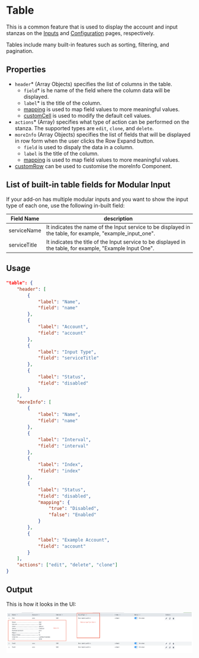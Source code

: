 # Table

This is a common feature that is used to display the account and input stanzas on the [Inputs](inputs/index.md) and [Configuration](configurations/index.md) pages, respectively.

Tables include many built-in features such as sorting, filtering, and pagination.

## Properties

- `header`<span class="required-asterisk">*</span> (Array Objects) specifies the list of columns in the table.
    + `field`<span class="required-asterisk">*</span> is he name of the field where the column data will be displayed.
    + `label`<span class="required-asterisk">*</span> is the title of the column.
    + [mapping](advanced/custom_mapping.md) is used to map field values to more meaningful values.
    + [customCell](custom_ui_extensions/custom_cell.md) is used to modify the default cell values.
- `actions`<span class="required-asterisk">*</span> (Array) specifies  what type of action can be performed on the stanza. The supported types are `edit`, `clone`, and `delete`.
- `moreInfo` (Array Objects) specifies the list of fields that will be displayed in row form when the user clicks the Row Expand button.
    + `field` is used to dispaly the data in a column.
    + `label` is the title of the column.
    + [mapping](advanced/custom_mapping.md) is used to map field values to more meaningful values.
- [customRow](custom_ui_extensions/custom_row.md) can be used to customise the moreInfo Component.

## List of built-in table fields for Modular Input

If your add-on has multiple modular inputs and you want to show the input type of each one, use the following in-built field:

| Field Name   | description                                                                                     |
| ------------ | ----------------------------------------------------------------------------------------------- |
| serviceName  | It indicates the name of the Input service to be displayed in the table, for example, "example_input_one".  |
| serviceTitle | It indicates the title of the Input service to be displayed in the table, for example, "Example Input One". |

## Usage

```json
"table": {
    "header": [
        {
            "label": "Name",
            "field": "name"
        },
        {
            "label": "Account",
            "field": "account"
        },
        {
            "label": "Input Type",
            "field": "serviceTitle"
        },
        {
            "label": "Status",
            "field": "disabled"
        }
    ],
    "moreInfo": [
        {
            "label": "Name",
            "field": "name"
        },
        {
            "label": "Interval",
            "field": "interval"
        },
        {
            "label": "Index",
            "field": "index"
        },
        {
            "label": "Status",
            "field": "disabled",
            "mapping": {
                "true": "Disabled",
                "false": "Enabled"
            }
        },
        {
            "label": "Example Account",
            "field": "account"
        }
    ],
    "actions": ["edit", "delete", "clone"]
}
```

## Output

This is how it looks in the UI:

![image](images/table_output.png)
